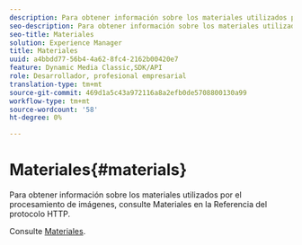 ```yaml
---
description: Para obtener información sobre los materiales utilizados por el procesamiento de imágenes, consulte Materiales en la Referencia del protocolo HTTP.
seo-description: Para obtener información sobre los materiales utilizados por el procesamiento de imágenes, consulte Materiales en la Referencia del protocolo HTTP.
seo-title: Materiales
solution: Experience Manager
title: Materiales
uuid: a4bbdd77-56b4-4a62-8fc4-2162b00420e7
feature: Dynamic Media Classic,SDK/API
role: Desarrollador, profesional empresarial
translation-type: tm+mt
source-git-commit: 469d1a5c43a972116a8a2efb0de5708800130a99
workflow-type: tm+mt
source-wordcount: '58'
ht-degree: 0%

---
```



# Materiales{#materials}

Para obtener información sobre los materiales utilizados por el procesamiento de imágenes, consulte Materiales en la Referencia del protocolo HTTP.

Consulte [Materiales](../../../../../ir-api/http-protocol/image-rendering-api-ref/c-ir-http-protocol-ref/c-ir-http-protocol-syntax-and-features/c-ir-http-materials/c-ir-http-materials.md#concept-45af2ab5694b4cfdadf1211ce3f5ed0f).
